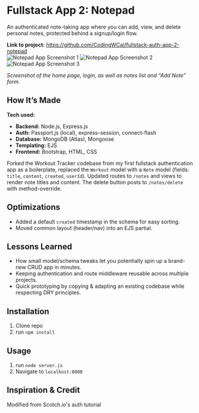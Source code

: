 # Fullstack App 2: Notepad

An authenticated note-taking app where you can add, view, and delete personal notes, protected behind a signup/login flow.

**Link to project:** https://github.com/CodingWCal/fullstack-auth-app-2-notepad  
![Notepad App Screenshot 1](https://github.com/CodingWCal/Fullstack-Authenticator-Personal-Notepad-App/blob/main/notepad-home-screenshot.png)
![Notepad App Screenshot 2](https://github.com/CodingWCal/Fullstack-Authenticator-Personal-Notepad-App/blob/main/note-tracker-screenshot.png)
![Notepad App Screenshot 3](https://github.com/CodingWCal/Fullstack-Authenticator-Personal-Notepad-App/blob/main/note-login-screenshot.png) 

*Screenshot of the home page, login, as well as notes list and “Add Note” form.*

## How It’s Made

**Tech used:**  
- **Backend:** Node.js, Express.js  
- **Auth:** Passport.js (local), express-session, connect-flash  
- **Database:** MongoDB (Atlas), Mongoose  
- **Templating:** EJS  
- **Frontend:** Bootstrap, HTML, CSS  

Forked the Workout Tracker codebase from my first fullstack authentication app as a boilerplate, replaced the `Workout` model with a `Note` model (fields: `title`, `content`, `created`, `userId`). Updated routes to `/notes` and views to render note titles and content. The delete button posts to `/notes/delete` with method-override.

## Optimizations

- Added a default `created` timestamp in the schema for easy sorting.  
- Moved common layout (header/nav) into an EJS partial.

## Lessons Learned

- How small model/schema tweaks let you potentially spin up a brand-new CRUD app in minutes.  
- Keeping authentication and route middleware reusable across multiple projects.  
- Quick prototyping by copying & adapting an existing codebase while respecting DRY principles.

## Installation

1. Clone repo
2. run `npm install`

## Usage

1. run `node server.js`
2. Navigate to `localhost:8080`

## Inspiration & Credit

Modified from Scotch.io's auth tutorial
